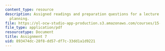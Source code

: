 ```yaml
---
content_type: resource
description: Assigned readings and preparation questions for a lecture on scenario
  planning.
file: https://ol-ocw-studio-app-production.s3.amazonaws.com/courses/15-598-it-and-business-transformation-spring-2003/893474dc28f8dd57df7c33dd1a1d9221_assignment6.pdf
file_type: application/pdf
resourcetype: Document
title: Assignment 7
uid: 893474dc-28f8-dd57-df7c-33dd1a1d9221
---
```

